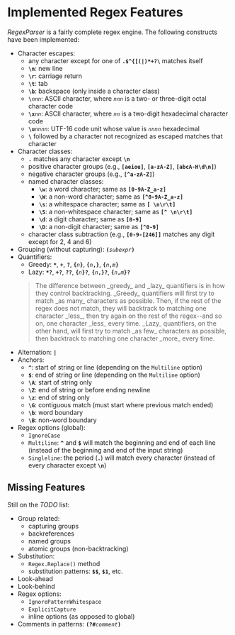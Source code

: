 # Implemented Regex Features #

_RegexParser_ is a fairly complete regex engine. The following constructs have been implemented:

- Character escapes:
    - any character except for one of **<code>.&#36;^{&#91;(|)&#42;+?&#92;</code>** matches itself
    - **`\n`**: new line
    - **`\r`**: carriage return
    - **`\t`**: tab
    - **`\b`**: backspace (only inside a character class)
    - <code><strong>&#92;</strong>_nnn_</code>: ASCII character, where _`nnn`_ is a two- or three-digit octal character code
    - <code><strong>\x</strong>_nn_</code>: ASCII character, where _`nn`_ is a two-digit hexadecimal character code
    - <code><strong>\u</strong>_nnnn_</code>: UTF-16 code unit whose value is _`nnnn`_ hexadecimal
    - **`\`** followed by a character not recognized as escaped matches that character
- Character classes:
    - <code>**.**</code> matches any character except <code>**\n**</code>
    - positive character groups (e.g., <code>**&#91;aeiou&#93;**</code>, <code>**&#91;a-zA-Z&#93;**</code>, <code>**&#91;abcA-H\d\n&#93;**</code>)
    - negative character groups (e.g., <code>**&#91;^a-zA-Z&#93;**</code>)
    - named character classes:
        - **`\w`**: a word character; same as <code>**&#91;0-9A-Z&#95;a-z&#93;**</code>
        - **`\W`**: a non-word character; same as <code>**&#91;^0-9A-Z&#95;a-z&#93;**</code>
        - **`\s`**: a whitespace character; same as <code>**&#91; \n\r\t&#93;**</code>
        - **`\S`**: a non-whitespace character; same as <code>**&#91;^ \n\r\t&#93;**</code>
        - **`\d`**: a digit character; same as <code>**&#91;0-9&#93;**</code>
        - **`\D`**: a non-digit character; same as <code>**&#91;^0-9&#93;**</code>
    - character class subtraction (e.g., <code>**&#91;0-9-&#91;246&#93;&#93;**</code> matches any digit except for 2, 4 and 6)
- Grouping (without capturing): <code>**(**_subexpr_**)**</code>
- Quantifiers:
    - Greedy: <code>**&#42;**</code>, <code>**+**</code>, <code>**?**</code>, <code>**{**_n_**}**</code>, <code>**{**_n_**,}**</code>, <code>**{**_n_**,**_m_**}**</code>
    - Lazy: <code>**&#42;?**</code>, <code>**+?**</code>, <code>**??**</code>, <code>**{**_n_**}?**</code>, <code>**{**_n_**,}?**</code>, <code>**{**_n_**,**_m_**}?**</code>
    <blockquote>The difference between _greedy_ and _lazy_ quantifiers is in how they control backtracking. _Greedy_ quantifiers will first try to match _as many_ characters as possible. Then, if the rest of the regex does not match, they will backtrack to matching one character _less_, then try again on the rest of the regex--and so on, one character _less_ every time. _Lazy_ quantifiers, on the other hand, will first try to match _as few_ characters as possible, then backtrack to matching one character _more_ every time.</blockquote>
- Alternation: **`|`**
- Anchors:
    - <code>**^**</code>: start of string or line (depending on the `Multiline` option)
    - <code>**&#36;**</code>: end of string or line (depending on the `Multiline` option)
    - **`\A`**: start of string only
    - **`\Z`**: end of string or before ending newline
    - **`\z`**: end of string only
    - **`\G`**: contiguous match (must start where previous match ended)
    - **`\b`**: word boundary
    - **`\B`**: non-word boundary
- Regex options (global):
    - `IgnoreCase`
    - `Multiline`: <code>**^**</code> and <code>**&#36;**</code> will match the beginning and end of each line (instead of the beginning and end of the input string)
    - `Singleline`: the period (<code>**.**</code>) will match every character (instead of every character except **`\n`**)


## Missing Features ##

Still on the _TODO_ list:

- Group related:
    - capturing groups
    - backreferences
    - named groups
    - atomic groups (non-backtracking)
- Substitution:
    - `Regex.Replace()` method
    - substitution patterns: <code>**&#36;&#36;**</code>, <code>**&#36;1**</code>, etc.
- Look-ahead
- Look-behind
- Regex options:
    - `IgnorePatternWhitespace`
    - `ExplicitCapture`
    - inline options (as opposed to global)
- Comments in patterns: <code>**(?#**_comment_**)**</code>
